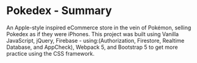 # Pokedex - Summary
An Apple-style inspired eCommerce store in the vein of Pokémon, selling Pokedex as if they were iPhones.  This project was built using Vanilla JavaScript, jQuery, Firebase - using:(Authorization, Firestore, Realtime Database, and AppCheck), Webpack 5, and Bootstrap 5 to get more practice using the CSS framework.
